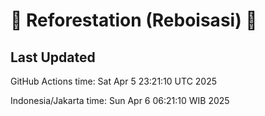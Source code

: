 
# 🌳 Reforestation (Reboisasi) 🌲

## Last Updated

GitHub Actions time: Sat Apr  5 23:21:10 UTC 2025

Indonesia/Jakarta time: Sun Apr  6 06:21:10 WIB 2025
